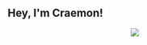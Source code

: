 ## Hey, I'm Craemon!
<!--
**Craemon/Craemon** is a ✨ _special_ ✨ repository because its `README.md` (this file) appears on your GitHub profile.

Here are some ideas to get you started:

- 🔭 I’m currently working on ...
- 🌱 I’m currently learning ...
- 👯 I’m looking to collaborate on ...
- 🤔 I’m looking for help with ...
- 💬 Ask me about ...
- 📫 How to reach me: ...
- 😄 Pronouns: ...
- ⚡ Fun fact: ...
-->
<p align="center" >
<img src="https://github-readme-stats.vercel.app/api/top-langs/?username=craemon&layout=compact&bg_color=00000000&text_color=7a7a7a"/>
</p>
